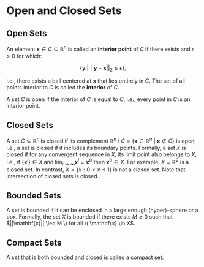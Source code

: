 # Open and Closed Sets
## Open Sets
An element $\mathbf{x} \in C \subseteq \mathbb{R}^n$ is called an <b>interior point</b> of $C$ if there exists and $\epsilon > 0$ for which:

$$
\left\{ \mathbf{y} \ | \ ||\mathbf{y} - \mathbf{x}||_2 \leq \epsilon \right\},
$$

i.e., there exists a ball centered at $\mathbf{x}$ that lies entirely in $C$. The set of all points interior to $C$ is called the <b>interior</b>
of $C$. 

A set $C$ is open if the interior of $C$ is equal to $C$, i.e., every point in $C$ is an interior point.

## Closed Sets
A set $C \subseteq \mathbb{R}^n$ is closed if its complement $\mathbb{R}^n \setminus C = \left\{ \mathbf{x} \in \mathbb{R}^n \ | \ \mathbf{x} \notin C \right\}$ is open, i.e., a set is closed if it includes its boundary points. 
Formally, a set $X$ is closed if for any convergent sequence 
in $X$, its limit point also belongs to $X$, i.e., 
if $\left\{ \mathbf{x}^i \right\} \in X$ and 
$\lim_{i \rightarrow \infty} \mathbf{x}^i = \mathbf{x}^0$ then
$\mathbf{x}^0 \in X$. For example, $X = \mathbb{R}^2$ is a closed set. In contrast,
$X = \left\{x: 0 < x \leq 1 \right\}$ is not a closed set. Note that intersection 
of closed sets is closed.

## Bounded Sets
A set is bounded if it can be enclosed in a large enough (hyper)-sphere or a box.
Formally, the set $X$ is bounded if there exists $M \geq 0$ such that
$||\mathbf{x}|| \leq M \) for all \( \mathbf{x} \in X$.

## Compact Sets
A set that is both bounded and closed is called a compact set.